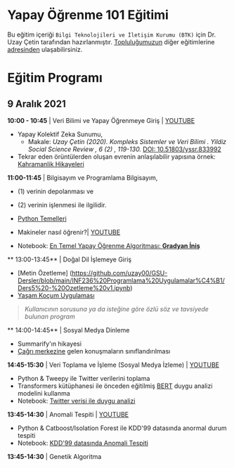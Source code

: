 # Yapay Öğrenme 101 Eğitimi 

Bu eğitim içeriği `Bilgi Teknolojileri ve İletişim Kurumu (BTK)` için Dr. Uzay Çetin tarafından hazırlanmıştır. [Topluluğumuzun](https://www.linkedin.com/company/kavetr) diğer eğitimlerine 
[adresinden](https://github.com/kaveai/veribilimiyazokulu) ulaşabilirsiniz.



# Eğitim Programı

## 9 Aralık 2021
**10:00 - 10:45** | Veri Bilimi ve Yapay Öğrenmeye Giriş | [YOUTUBE](https://youtu.be/cr45U2dxyjY?t=1272)
  - Yapay Kolektif Zeka Sunumu,
    - Makale: _Uzay Çetin (2020). Kompleks Sistemler ve Veri Bilimi . Yildiz Social Science Review , 6 (2) , 119-130._ [DOI: 10.51803/yssr.833992](https://dergipark.org.tr/tr/download/article-file/1424428)
  - Tekrar eden örüntülerden oluşan evrenin anlaşılabilir yapısına örnek: [Kahramanlik Hikayeleri](https://www.linkedin.com/posts/uzaycetin_what-makes-a-hero-matthew-winkler-activity-6757670685889363968-Z6Mv)

**11:00-11:45** | Bilgisayım ve Programlama
Bilgisayım, 
 - (1) verinin depolanması ve 
 - (2) verinin işlenmesi ile ilgilidir. 

 - [Python Temelleri](https://nbviewer.org/github/uzay00/KaVe-Egitim/blob/master/VeriBilimi/0%20-%20Python%20Temeller.ipynb)

 - Makineler nasıl öğrenir?| [YOUTUBE](https://youtu.be/cr45U2dxyjY?t=15321)
 - Notebook: [En Temel Yapay Öğrenme Algoritması: __Gradyan İniş__ ](https://github.com/kaveai/veribilimiyazokulu/blob/main/Ders%20%C4%B0%C3%A7erikleri/GradientDescent.ipynb)

** 13:00-13:45** | Doğal Dil İşlemeye Giriş
  - [Metin Özetleme] (https://github.com/uzay00/GSU-Dersler/blob/main/INF236%20Programlama%20Uygulamalar%C4%B1/Ders5%20-%20Ozetleme%20v1.ipynb)
  - [Yaşam Koçum Uygulaması](https://www.youtube.com/watch?v=xz45EaSpf4Y)
  > _Kullanıcının sorusuna ya da isteğine göre özlü söz ve tavsiyede bulunan program_

** 14:00-14:45** | Sosyal Medya Dinleme
  - Summarify'ın hikayesi
  - [Çağrı merkezine](https://github.com/uzay00/GSU-Dersler/blob/main/INF236%20Programlama%20Uygulamalar%C4%B1/Ses%20Tanima.ipynb) gelen konuşmaların sınıflandırılması 

**14:45-15:30** | Veri Toplama ve İşleme (Sosyal Medya İzleme) | [YOUTUBE](https://youtu.be/pOYAgUfTq1g?t=14409)
  - Python & Tweepy ile Twitter verilerini toplama
  - Transformers kütüphanesi ile önceden eğitilmiş [BERT](https://towardsdatascience.com/bert-explained-state-of-the-art-language-model-for-nlp-f8b21a9b6270?gi=2ab36d86429) duygu analizi modelini kullanma
  - Notebook: [Twitter verisi ile duygu analizi](https://github.com/kaveai/veribilimiyazokulu/blob/main/Python%20ve%20Veri%20Bilimi%20%C3%96rnekleri/Twitter%20Verisi%20ile%20Duygu%20Analizi.ipynb)

**13:45-14:30** | Anomali Tespiti | [YOUTUBE](https://youtu.be/pOYAgUfTq1g?t=10639)
  - Python & Catboost/Isolation Forest ile KDD'99 datasında anormal durum tespiti
  - Notebook: [KDD'99 datasında Anomali Tespiti](https://github.com/kaveai/veribilimiyazokulu/blob/main/Ders%20%C4%B0%C3%A7erikleri/Anomaly_Detection.ipynb)

**13:45-14:30** | Genetik Algoritma
